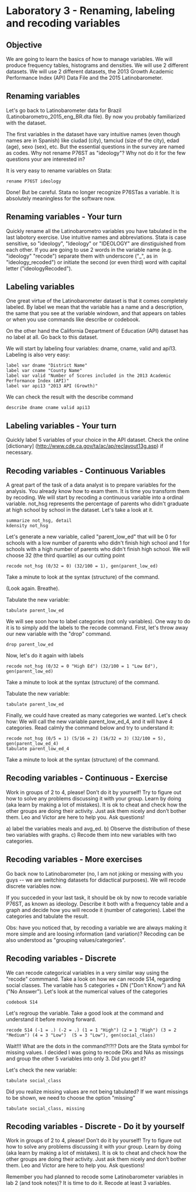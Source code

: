# Laboratory 3 - Renaming, labeling and recoding variables

## Objective

We are going to learn the basics of how to manage variables. We will produce frequency tables, histograms and densities. We will use 2 different datasets. We will use 2 different datasets, the 2013 Growth Academic Performance Index (API) Data File and the 2015 Latinobarometer.

## Renaming variables

Let's go back to Latinobarometer data for Brazil (Latinobarometro_2015_eng_BR.dta file). By now you probably familiarized with the dataset.

The first variables in the dataset have vary intuitive names (even though names are in Spanish) like ciudad (city), tamciud (size of the city), edad (age), sexo (sex), etc. But the essential questions in the survey are named as codes. Why not rename P76ST as "ideology"? Why not do it for the few questions your are interested in?

It is very easy to rename variables on Stata:

```
rename P76ST ideology
```

Done! But be careful. Stata no longer recognize P76STas a variable. It is absolutely meaningless for the software now.

## Renaming variables - Your turn

Quickly rename all the Latinobarometro variables you have tabulated in the last labotory exercise. Use intuitive names and abbreviations. Stata is case sensitive, so "ideology", "Ideology" or "IDEOLOGY" are dinstiguished from each other. If you are going to use 2 words in the variable name (e.g. "ideology" "recode") separate them with underscore ("_", as in "ideology_recoded") or initiate the second (or even third) word with capital letter ("ideologyRecoded").

## Labeling variables

One great virtue of the Latinobarometer dataset is that it comes completely labeled. By label we mean that the variable has a name and a description, the same that you see at the variable windown, and that appears on tables or when you use commands like describe or codebook.

On the other hand the California Department of Education (API) dataset has no label at all. Go back to this dataset.

We will start by labeling four variables: dname, cname, valid and api13. Labeling is also very easy:

```
label var dname "District Name"
label var cname "County Name"
label var valid "Number of Scores included in the 2013 Academic Performance Index (API)"
label var api13 "2013 API (Growth)"
```

We can check the result with the describe command

```
describe dname cname valid api13
```

## Labeling variables - Your turn

Quickly label 5 variables of your choice in the API dataset. Check the online [dictionary] (http://www.cde.ca.gov/ta/ac/ap/reclayout13g.asp) if necessary.

## Recoding variables - Continuous Variables

A great part of the task of a data analyst is to prepare variables for the analysis. You already know how to exam them. It is time you transform them by recoding. We will start by recoding a continuous variable into a ordinal variable. not_hsg represents the percentage of parents who didn't graduate at high school by school in the dataset. Let's take a look at it.

```
summarize not_hsg, detail
kdensity not_hsg
```

Let's generate a new variable, called "parent_low_ed" that will be 0 for schools with a low number of parents who didn't finish high school and 1 for schools with a high number of parents who didn't finish high school. We will choose 32 (the third quartile) as our cutting point

```
recode not_hsg (0/32 = 0) (32/100 = 1), gen(parent_low_ed)
```

Take a minute to look at the syntax (structure) of the command.

(Look again. Breathe).

Tabulate the new variable:

```
tabulate parent_low_ed
```

We will see soon how to label categories (not only variables). One way to do it is to simply add the labels to the recode command. First, let's throw away our new variable with the "drop" command.

```
drop parent_low_ed
```

Now, let's do it again with labels

```
recode not_hsg (0/32 = 0 "High Ed") (32/100 = 1 "Low Ed"), gen(parent_low_ed)
```

Take a minute to look at the syntax (structure) of the command.

Tabulate the new variable:

```
tabulate parent_low_ed
```

Finally, we could have created as many categories we wanted. Let's check how: We will call the new variable parent_low_ed_4, and it will have 4 categories. Read calmly the command below and try to understand it:

```
recode not_hsg (0/5 = 1) (5/16 = 2) (16/32 = 3) (32/100 = 5), gen(parent_low_ed_4)
tabulate parent_low_ed_4
```

Take a minute to look at the syntax (structure) of the command.

## Recoding variables - Continuous - Exercise

Work in groups of 2 to 4, please! Don’t do it by yourself! Try to figure out how to solve any problems discussing it with your group. Learn by doing (aka learn by making a lot of mistakes). It is ok to cheat and check how the other groups are doing their activity. Just ask them nicely and don’t bother them. Leo and Victor are here to help you. Ask questions!

a) label the variables meals and avg_ed.
b) Observe the distribution of these two variables with graphs.
c) Recode them into new variables with two categories.

## Recoding variables - More exercises

Go back now to Latinobarometer (no, I am not joking or messing with you guys -- we are switching datasets for didactical purposes). We will recode discrete variables now.

If you succeded in your last task, it should be ok by now to recode variable P76ST, as known as ideology. Describe it both with a frequency table and a graph and decide how you will recode it (number of categories). Label the categories and tabulate the result.

Obs: have you noticed that, by recoding a variable we are always making it more simple and are loosing information (and variation)? Recoding can be also understood as "grouping values/categories".

## Recoding variables - Discrete
 
We can recode categorical variables in a very similar way using the  "recode" commmand. Take a look on how we can recode S14, regarding social classes. The variable has 5 categories + DN ("Don't Know") and NA  ("No Answer"). Let's look at the numerical values of the categories

```
codebook S14
```

Let's regroup the variable. Take a good look at the command and understand it before moving forward.

```
recode S14 (-1 = .) (-2 = .) (1 = 1 "High") (2 = 1 "High") (3 = 2 "Medium") (4 = 3 "Low")  (5 = 3 "Low"), gen(social_class)
```

Wait!!! What are the dots in the command?!?!? Dots are the Stata symbol for missing values. I decided I was going to recode DKs and NAs as missings and group the other 5 variables into only 3. Did you get it?

Let's check the new variable:

```
tabulate social_class
```

Did you realize missing values are not being tabulated? If we want missings to be shown, we need to choose the option "missing"

```
tabulate social_class, missing
```

## Recoding variables - Discrete - Do it by yourself

Work in groups of 2 to 4, please! Don’t do it by yourself! Try to figure out how to solve any problems discussing it with your group. Learn by doing (aka learn by making a lot of mistakes). It is ok to cheat and check how the other groups are doing their activity. Just ask them nicely and don’t bother them. Leo and Victor are here to help you. Ask questions!

Remember you had planned to recode some Latinobarometer variables in lab 2 (and took notes)? It is time to do it. Recode at least 3 variables.

